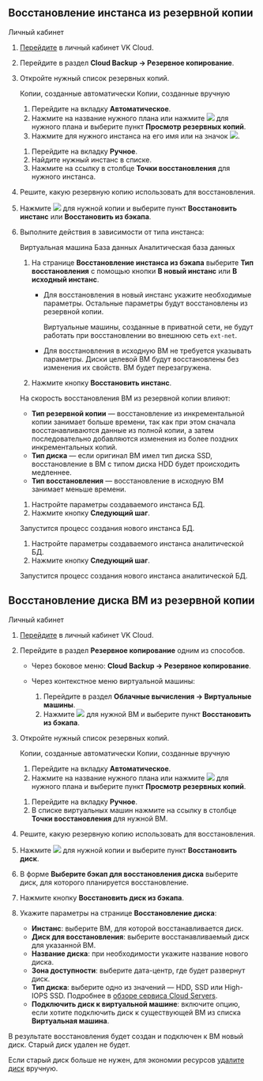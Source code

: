 ## Восстановление инстанса из резервной копии

<tabs>
<tablist>
<tab>Личный кабинет</tab>
</tablist>
<tabpanel>

1. [Перейдите](https://msk.cloud.vk.com/app/) в личный кабинет VK Cloud.
1. Перейдите в раздел **Cloud Backup → Резервное копирование**.
1. Откройте нужный список резервных копий.

   <tabs>
   <tablist>
   <tab>Копии, созданные автоматически</tab>
   <tab>Копии, созданные вручную</tab>
   </tablist>
   <tabpanel>

      1. Перейдите на вкладку **Автоматическое**.
      1. Нажмите на название нужного плана или нажмите ![ ](/ru/assets/more-icon.svg "inline") для нужного плана и выберите пункт **Просмотр резервных копий**.
      1. Нажмите для нужного инстанса на его имя или на значок ![ ](/ru/assets/right-arrow-icon.svg "inline").

   </tabpanel>
   <tabpanel>

      1. Перейдите на вкладку **Ручное**.
      1. Найдите нужный инстанс в списке.
      1. Нажмите на ссылку в столбце **Точки восстановления** для нужного инстанса.

   </tabpanel>
   </tabs>

1. Решите, какую резервную копию использовать для восстановления.
1. Нажмите ![ ](/ru/assets/more-icon.svg "inline") для нужной копии и выберите пункт **Восстановить инстанс** или **Восстановить из бэкапа**.
1. Выполните действия в зависимости от типа инстанса:

    <tabs>
    <tablist>
    <tab>Виртуальная машина</tab>
    <tab>База данных</tab>
    <tab>Аналитическая база данных</tab>
    </tablist>
    <tabpanel>

    1. На странице **Восстановление инстанса из бэкапа** выберите **Тип восстановления** с помощью кнопки **В новый инстанс** или **В исходный инстанс**.

        - Для восстановления в новый инстанс укажите необходимые параметры. Остальные параметры будут восстановлены из резервной копии.

            <warn>

            Виртуальные машины, созданные в приватной сети, не будут работать при восстановлении во внешнюю сеть `ext-net`.

            </warn>

        - Для восстановления в исходную ВМ не требуется указывать параметры. Диски целевой ВМ будут восстановлены без изменения их свойств. ВМ будет перезагружена.

    1. Нажмите кнопку **Восстановить инстанс**.

    <info>

    На скорость восстановления ВМ из резервной копии влияют:

    - **Тип резервной копии** — восстановление из инкрементальной копии занимает больше времени, так как при этом сначала восстанавливаются данные из полной копии, а затем последовательно добавляются изменения из более поздних инкрементальных копий.
    - **Тип диска** — если оригинал ВМ имел тип диска SSD, восстановление в ВМ с типом диска HDD будет происходить медленнее.
    - **Тип восстановления** — восстановление в исходную ВМ занимает меньше времени.

    </info>

    </tabpanel>
    <tabpanel>

    1. Настройте параметры создаваемого инстанса БД.
    1. Нажмите кнопку **Следующий шаг**.

    Запустится процесс создания нового инстанса БД.

    </tabpanel>
    <tabpanel>

    1. Настройте параметры создаваемого инстанса аналитической БД.
    1. Нажмите кнопку **Следующий шаг**.

    Запустится процесс создания нового инстанса аналитической БД.

    </tabpanel>
    </tabs>

</tabpanel>
</tabs>

## Восстановление диска ВМ из резервной копии

<tabs>
<tablist>
<tab>Личный кабинет</tab>
</tablist>
<tabpanel>

1. [Перейдите](https://msk.cloud.vk.com/app/) в личный кабинет VK Cloud.
1. Перейдите в раздел **Резервное копирование** одним из способов.

   - Через боковое меню: **Cloud Backup → Резервное копирование**.

   - Через контекстное меню виртуальной машины:

      1. Перейдите в раздел **Облачные вычисления → Виртуальные машины**.
      1. Нажмите ![ ](/ru/assets/more-icon.svg "inline") для нужной ВМ и выберите пункт **Восстановить из бэкапа**.

1. Откройте нужный список резервных копий.

   <tabs>
   <tablist>
   <tab>Копии, созданные автоматически</tab>
   <tab>Копии, созданные вручную</tab>
   </tablist>
   <tabpanel>

      1. Перейдите на вкладку **Автоматическое**.
      1. Нажмите на название нужного плана или нажмите ![ ](/ru/assets/more-icon.svg "inline") для нужного плана и выберите пункт **Просмотр резервных копий**.

   </tabpanel>
   <tabpanel>

      1. Перейдите на вкладку **Ручное**.
      1. В списке виртуальных машин нажмите на ссылку в столбце **Точки восстановления** для нужной ВМ.

   </tabpanel>
   </tabs>

1. Решите, какую резервную копию использовать для восстановления.
1. Нажмите ![ ](/ru/assets/more-icon.svg "inline") для нужной копии и выберите пункт **Восстановить диск**.
1. В форме **Выберите бэкап для восстановления диска** выберите диск, для которого планируется восстановление.
1. Нажмите кнопку **Восстановить диск из бэкапа**.
1. Укажите параметры на странице **Восстановление диска**:

   - **Инстанс**: выберите ВМ, для которой восстанавливается диск.
   - **Диск для восстановления**: выберите восстанавливаемый диск для указанной ВМ.
   - **Название диска**: при необходимости укажите название нового диска.
   - **Зона доступности**: выберите дата-центр, где будет развернут диск.
   - **Тип диска**: выберите одно из значений — HDD, SSD или High-IOPS SSD. Подробнее в [обзоре сервиса Cloud Servers](/ru/computing/iaas/concepts/about#diski).
   - **Подключить диск к виртуальной машине**: включите опцию, если хотите подключить диск к существующей ВМ из списка **Виртуальная машина**.

</tabpanel>
</tabs>

В результате восстановления будет создан и подключен к ВМ новый диск. Старый диск удален не будет.

<warn>

Если старый диск больше не нужен, для экономии ресурсов [удалите диск](/ru/computing/iaas/service-management/volumes#udalenie_diska) вручную.

</warn>

